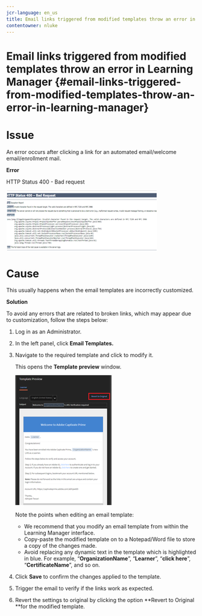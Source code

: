 ```yaml
---
jcr-language: en_us
title: Email links triggered from modified templates throw an error in Learning Manager
contentowner: nluke
---
```



# Email links triggered from modified templates throw an error in Learning Manager {#email-links-triggered-from-modified-templates-throw-an-error-in-learning-manager}

# **Issue**

An error occurs after clicking a link for an automated email/welcome email/enrollment mail.

**Error**

HTTP Status 400 - Bad request

![](assets/email-404.png) 

# **Cause**

This usually happens when the email templates are incorrectly customized.

**Solution**

To avoid any errors that are related to broken links, which may appear due to customization, follow the steps below:

1. Log in as an Administrator.
1. In the left panel, click **Email Templates.** 

1. Navigate to the required template and click to modify it.

   This opens the **Template preview** window.

   ![](assets/email-template.png)

   Note the points when editing an email template:

   * We recommend that you modify an email template from within the Learning Manager interface.
   * Copy-paste the modified template on to a Notepad/Word file to store a copy of the changes made.
   * Avoid replacing any dynamic text in the template which is highlighted in blue. For example, “**OrganizationName**”, “**Learner**”, “**click here**”, “**CertificateName**”, and so on.

1. Click **Save** to confirm the changes applied to the template.&nbsp;
1. Trigger the email to verify if the links work as expected.
1. Revert the settings to original by clicking the option **Revert to Original **for the modified template.

